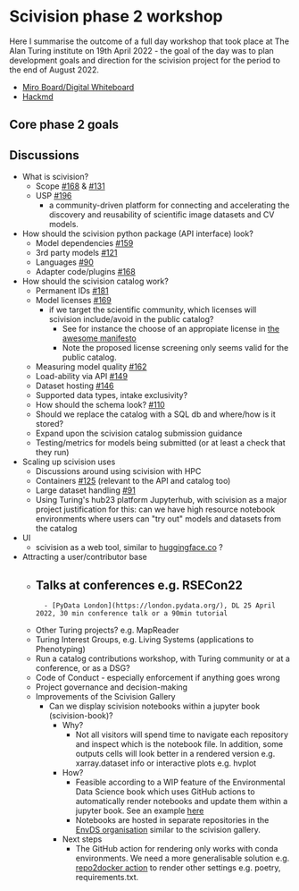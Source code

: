 # Scivision phase 2 workshop

Here I summarise the outcome of a full day workshop that took place at The Alan Turing institute on 19th April 2022 - the goal of the day was to plan development goals and direction for the scivision project for the period to the end of August 2022.

- [Miro Board/Digital Whiteboard](https://miro.com/welcomeonboard/UDBQRXlmTnFMZWZpNjZaczhCTG5JWU1yRlBMMGRsUHdvVmp6YnpjQVNtbVhnaUVLY3p0bmVkbEI3ZEZpTW5HanwzNDU4NzY0NTIzNTA5NDI3MDA3?share_link_id=934751878977)
- [Hackmd](https://hackmd.io/4LMa96ZlQAKJ7g_RuAT52w?both)

## Core phase 2 goals

## Discussions

- What is scivision?
     - Scope [#168](https://github.com/alan-turing-institute/scivision/discussions/168) & [#131](https://github.com/alan-turing-institute/scivision/issues/131)
     - USP [#196](https://github.com/alan-turing-institute/scivision/discussions/196)
         - a community-driven platform for connecting and accelerating the discovery and reusability of scientific image datasets and CV models.
- How should the scivision python package (API interface) look?
     - Model dependencies [#159](https://github.com/alan-turing-institute/scivision/discussions/159)
     - 3rd party models [#121](https://github.com/alan-turing-institute/scivision/discussions/121)
     - Languages [#90](https://github.com/alan-turing-institute/scivision/issues/90)
     - Adapter code/plugins [#168](https://github.com/alan-turing-institute/scivision/discussions/168)
- How should the scivision catalog work?
     - Permanent IDs [#181](https://github.com/alan-turing-institute/scivision/discussions/181)
     - Model licenses [#169](https://github.com/alan-turing-institute/scivision/discussions/169)
         - if we target the scientific community, which licenses will scivision include/avoid in the public catalog?
             - See for instance the choose of an appropiate license in [the awesome manifesto](https://github.com/Open-Environmental-Science/awesome-open-hydrology/blob/master/awesome.md#choose-an-appropriate-license)
             - Note the proposed license screening only seems valid for the public catalog.
     - Measuring model quality [#162](https://github.com/alan-turing-institute/scivision/discussions/162)
     - Load-ability via API [#149](https://github.com/alan-turing-institute/scivision/discussions/149)
     - Dataset hosting [#146](https://github.com/alan-turing-institute/scivision/discussions/146)
     - Supported data types, intake exclusivity?
     - How should the schema look? [#110](https://github.com/alan-turing-institute/scivision/issues/110) 
     - Should we replace the catalog with a SQL db and where/how is it stored?
     - Expand upon the scivision catalog submission guidance
     - Testing/metrics for models being submitted (or at least a check that they run)
- Scaling up scivision uses
     - Discussions around using scivision with HPC
     - Containers [#125](https://github.com/alan-turing-institute/scivision/discussions/125) (relevant to the API and catalog too)
     - Large dataset handling [#91](https://github.com/alan-turing-institute/scivision/issues/91)
     - Using Turing's hub23 platform Jupyterhub, with scivision as a major project justification for this: can we have high resource notebook environments where users can "try out" models and datasets from the catalog
- UI
     - scivision as a web tool, similar to [huggingface.co](https://huggingface.co/) ?
- Attracting a user/contributor base
     - Talks at conferences e.g. RSECon22
         - 
             - [PyData London](https://london.pydata.org/), DL 25 April 2022, 30 min conference talk or a 90min tutorial
     - Other Turing projects? e.g. MapReader
     - Turing Interest Groups, e.g. Living Systems (applications to Phenotyping)
     - Run a catalog contributions workshop, with Turing community or at a conference, or as a DSG?
     - Code of Conduct - especially enforcement if anything goes wrong
     - Project governance and decision-making
     - Improvements of the Scivision Gallery
         - Can we display scivision notebooks within a jupyter book (scivision-book)?
             - Why?
                 - Not all visitors will spend time to navigate each repository and inspect which is the notebook file. In addition, some outputs cells will look better in a rendered version e.g. xarray.dataset info or interactive plots e.g. hvplot
             - How?
                 - Feasible according to a WIP feature of the Environmental Data Science book which uses GitHub actions to automatically render notebooks and update them within a jupyter book. See an example [here](https://environmental-ds-book.github.io/EnvDSBookv2/welcome.html)
                 - Notebooks are hosted in separate repositories in the [EnvDS organisation](https://github.com/Environmental-DS-Book/EnvDSBookv2) similar to the scivision gallery.
             - Next steps
                 - The GitHub action for rendering only works with conda environments. We need a more generalisable solution e.g. [repo2docker action](https://github.com/jupyterhub/repo2docker-action) to render other settings e.g. poetry, requirements.txt.